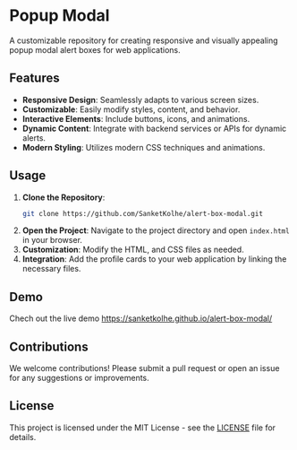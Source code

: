 # Popup Modal

A customizable repository for creating responsive and visually appealing popup modal alert boxes for web applications.

## Features

- **Responsive Design**: Seamlessly adapts to various screen sizes.
- **Customizable**: Easily modify styles, content, and behavior.
- **Interactive Elements**: Include buttons, icons, and animations.
- **Dynamic Content**: Integrate with backend services or APIs for dynamic alerts.
- **Modern Styling**: Utilizes modern CSS techniques and animations.

## Usage

1. **Clone the Repository**:
   ```bash
   git clone https://github.com/SanketKolhe/alert-box-modal.git
   ```
2. **Open the Project**: Navigate to the project directory and open `index.html` in your browser.
3. **Customization**: Modify the HTML, and CSS files as needed.
4. **Integration**: Add the profile cards to your web application by linking the necessary files.

## Demo

Chech out the live demo https://sanketkolhe.github.io/alert-box-modal/

## Contributions

We welcome contributions! Please submit a pull request or open an issue for any suggestions or improvements.

## License

This project is licensed under the MIT License - see the [LICENSE](LICENSE) file for details.
